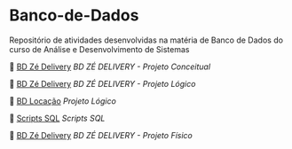# Banco-de-Dados
Repositório de atividades desenvolvidas na matéria de Banco de Dados do curso de Análise e Desenvolvimento de Sistemas 

:round_pushpin: [BD Zé Delivery](https://github.com/gabrielecastro/Banco-de-Dados/tree/main/z%C3%A9-delivery-projeto-conceitual) *BD ZÉ DELIVERY - Projeto Conceitual*


:round_pushpin: [BD Zé Delivery](https://github.com/gabrielecastro/Banco-de-Dados/tree/main/z%C3%A9-delivery-projeto-l%C3%B3gico) *BD ZÉ DELIVERY - Projeto Lógico*

:round_pushpin: [BD Locação](https://github.com/gabrielecastro/Banco-de-Dados/tree/main/loca%C3%A7%C3%A3o-projeto-l%C3%B3gico) *Projeto Lógico*

:round_pushpin: [Scripts SQL](https://github.com/gabrielecastro/Banco-de-Dados/tree/main/scripts-sql) *Scripts SQL*

:round_pushpin: [BD Zé Delivery](https://github.com/gabrielecastro/Banco-de-Dados/blob/main/z%C3%A9-delivery-projeto-f%C3%ADsico/z%C3%A9_delivery.sql) *BD ZÉ DELIVERY - Projeto Físico*
